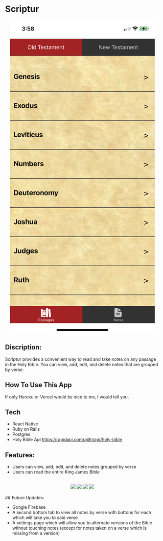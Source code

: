 # Scriptur

<div align='center'>
  <img src='./assets/images/screenshot1.PNG' />
</div>

## Discription:

  Scriptur provides a convenient way to read and take notes on any passage in the Holy Bible. You can view, add, edit, and delete notes that are
  grouped by verse.
  
## How To Use This App

  If only Heroku or Vercel would be nice to me, I would tell you.
  
## Tech

  - React Native
  - Ruby on Rails
  - Postgres
  - Holy Bible Api https://rapidapi.com/ajith/api/holy-bible
  
## Features:

  - Users can view, add, edit, and delete notes grouped by verse
  - Users can read the entire King James Bible 
  <br />
  <div align='center'>
    <img src='https://i.imgur.com/YNAYeB8.png?1' />
    <img src='https://i.imgur.com/OfkDinK.png?1' />
    <img src='https://i.imgur.com/YgMYZE3.png?1' />
    <img src='https://i.imgur.com/8rWkLsz.png?1' />
  </div>
  <br />
## Future Updates:

  - Google Firebase
  - A second bottom tab to view all notes by verse with buttons for each which will take you to said verse
  - A settings page which will allow you to alternate versions of the Bible without touching notes
      (except for notes taken on a verse which is missing from a version)
